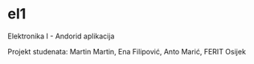 # el1
Elektronika I - Andorid aplikacija

Projekt studenata: Martin Martin, Ena Filipović, Anto Marić, FERIT Osijek

